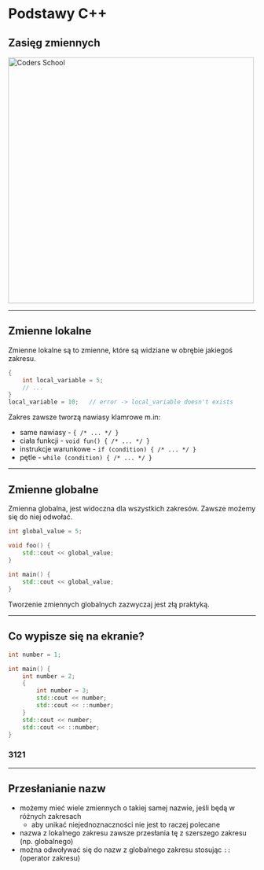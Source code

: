 <!-- .slide: data-background="#111111" -->

# Podstawy C++

## Zasięg zmiennych

<a href="https://coders.school">
    <img width="500" data-src="../img/coders_school_logo.png" alt="Coders School" class="plain">
</a>

___

## Zmienne lokalne

Zmienne lokalne są to zmienne, które są widziane w obrębie jakiegoś zakresu.
<!-- .element: class="fragment fade-in" -->

```cpp
{
    int local_variable = 5;
    // ...
}
local_variable = 10;   // error -> local_variable doesn't exists
```
<!-- .element: class="fragment fade-in" -->

Zakres zawsze tworzą nawiasy klamrowe m.in: <!-- .element: class="fragment fade-in" -->

* <!-- .element: class="fragment fade-in" --> same nawiasy - <code>{ /* ... */ }</code>
* <!-- .element: class="fragment fade-in" --> ciała funkcji - <code>void fun() { /* ... */ }</code>
* <!-- .element: class="fragment fade-in" --> instrukcje warunkowe - <code>if (condition) { /* ... */ }</code>
* <!-- .element: class="fragment fade-in" --> pętle - <code>while (condition) { /* ... */ }</code>

___

## Zmienne globalne

Zmienna globalna, jest widoczna dla wszystkich zakresów. Zawsze możemy się do niej odwołać.
<!-- .element: class="fragment fade-in" -->

```cpp
int global_value = 5;

void foo() {
    std::cout << global_value;
}
  
int main() {
    std::cout << global_value;
}
```
<!-- .element: class="fragment fade-in" -->

Tworzenie zmiennych globalnych zazwyczaj jest złą praktyką.
<!-- .element: class="fragment fade-in" -->

___

## Co wypisze się na ekranie?

```cpp
int number = 1;

int main() {
    int number = 2;
    {
        int number = 3;
        std::cout << number;
        std::cout << ::number;
    }
    std::cout << number;
    std::cout << ::number;
}
```
<!-- .element: class="fragment fade-in" -->

### 3121
<!-- .element: class="fragment fade-in" -->

___

## Przesłanianie nazw

* <!-- .element: class="fragment fade-in" --> możemy mieć wiele zmiennych o takiej samej nazwie, jeśli będą w różnych zakresach
  * <!-- .element: class="fragment fade-in" --> aby unikać niejednoznaczności nie jest to raczej polecane
* <!-- .element: class="fragment fade-in" --> nazwa z lokalnego zakresu zawsze przesłania tę z szerszego zakresu (np. globalnego)
* <!-- .element: class="fragment fade-in" --> można odwoływać się do nazw z globalnego zakresu stosując <code>::</code> (operator zakresu)
